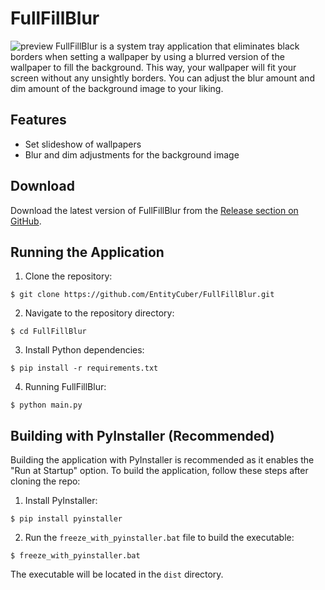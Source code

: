# FullFillBlur

![preview](https://user-images.githubusercontent.com/61630792/218519033-9272a3e0-629f-4f4e-8fbc-155d6769622d.jpg)
FullFillBlur is a system tray application that eliminates black borders when setting a wallpaper by using a blurred version of the wallpaper to fill the background. This way, your wallpaper will fit your screen without any unsightly borders. You can adjust the blur amount and dim amount of the background image to your liking.

## Features
-   Set slideshow of wallpapers
-   Blur and dim adjustments for the background image

## Download
Download the latest version of FullFillBlur from the [Release section on GitHub](https://github.com/EntityCuber/FullFillBlur/releases/latest).

## Running the Application

1.  Clone the repository:
```
$ git clone https://github.com/EntityCuber/FullFillBlur.git
```

2.  Navigate to the repository directory:
```
$ cd FullFillBlur
```

3.  Install Python dependencies:
```
$ pip install -r requirements.txt
```

4.  Running FullFillBlur:
```
$ python main.py
```

## Building with PyInstaller (Recommended)

Building the application with PyInstaller is recommended as it enables the "Run at Startup" option. To build the application, follow these steps after cloning the repo:

1.  Install PyInstaller:
```
$ pip install pyinstaller
```

2.  Run the `freeze_with_pyinstaller.bat` file to build the executable:
```
$ freeze_with_pyinstaller.bat
```

The executable will be located in the `dist` directory.
